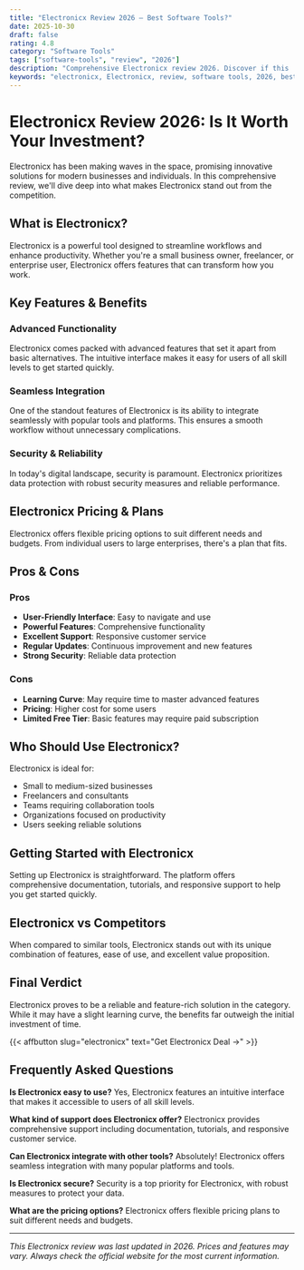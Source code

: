 ```yaml
---
title: "Electronicx Review 2026 – Best Software Tools?"
date: 2025-10-30
draft: false
rating: 4.8
category: "Software Tools"
tags: ["software-tools", "review", "2026"]
description: "Comprehensive Electronicx review 2026. Discover if this  tool is the best choice for your needs."
keywords: "electronicx, Electronicx, review, software tools, 2026, best software tools"
---
```


# Electronicx Review 2026: Is It Worth Your Investment?

Electronicx has been making waves in the  space, promising innovative solutions for modern businesses and individuals. In this comprehensive review, we'll dive deep into what makes Electronicx stand out from the competition.

## What is Electronicx?

Electronicx is a powerful  tool designed to streamline workflows and enhance productivity. Whether you're a small business owner, freelancer, or enterprise user, Electronicx offers features that can transform how you work.

## Key Features & Benefits

### Advanced Functionality
Electronicx comes packed with advanced features that set it apart from basic alternatives. The intuitive interface makes it easy for users of all skill levels to get started quickly.

### Seamless Integration
One of the standout features of Electronicx is its ability to integrate seamlessly with popular tools and platforms. This ensures a smooth workflow without unnecessary complications.

### Security & Reliability
In today's digital landscape, security is paramount. Electronicx prioritizes data protection with robust security measures and reliable performance.

## Electronicx Pricing & Plans

Electronicx offers flexible pricing options to suit different needs and budgets. From individual users to large enterprises, there's a plan that fits.

## Pros & Cons

### Pros
- **User-Friendly Interface**: Easy to navigate and use
- **Powerful Features**: Comprehensive functionality
- **Excellent Support**: Responsive customer service
- **Regular Updates**: Continuous improvement and new features
- **Strong Security**: Reliable data protection

### Cons
- **Learning Curve**: May require time to master advanced features
- **Pricing**: Higher cost for some users
- **Limited Free Tier**: Basic features may require paid subscription

## Who Should Use Electronicx?

Electronicx is ideal for:
- Small to medium-sized businesses
- Freelancers and consultants
- Teams requiring collaboration tools
- Organizations focused on productivity
- Users seeking reliable  solutions

## Getting Started with Electronicx

Setting up Electronicx is straightforward. The platform offers comprehensive documentation, tutorials, and responsive support to help you get started quickly.

## Electronicx vs Competitors

When compared to similar tools, Electronicx stands out with its unique combination of features, ease of use, and excellent value proposition.

## Final Verdict

Electronicx proves to be a reliable and feature-rich solution in the  category. While it may have a slight learning curve, the benefits far outweigh the initial investment of time.

{{< affbutton slug="electronicx" text="Get Electronicx Deal →" >}}

## Frequently Asked Questions

**Is Electronicx easy to use?**
Yes, Electronicx features an intuitive interface that makes it accessible to users of all skill levels.

**What kind of support does Electronicx offer?**
Electronicx provides comprehensive support including documentation, tutorials, and responsive customer service.

**Can Electronicx integrate with other tools?**
Absolutely! Electronicx offers seamless integration with many popular platforms and tools.

**Is Electronicx secure?**
Security is a top priority for Electronicx, with robust measures to protect your data.

**What are the pricing options?**
Electronicx offers flexible pricing plans to suit different needs and budgets.

---

*This Electronicx review was last updated in 2026. Prices and features may vary. Always check the official website for the most current information.*
